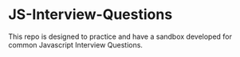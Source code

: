 # JS-Interview-Questions
This repo is designed to practice and have a sandbox developed for common Javascript Interview Questions. 
